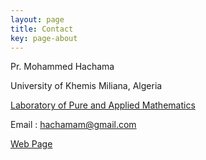 ```yaml
---
layout: page
title: Contact
key: page-about
---
```


Pr. Mohammed Hachama

University of Khemis Miliana, Algeria 

[Laboratory of Pure and Applied Mathematics](http://virtuelcampus.univ-msila.dz/lmpa2/)

Email : <hachamam@gmail.com>

[Web Page](https://hachama.github.io/home/)